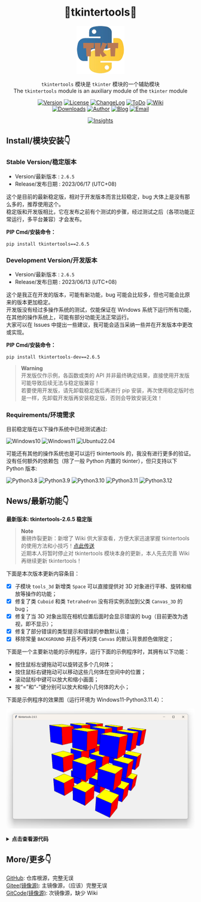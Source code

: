 <div align="center">

# 🚀tkintertools🚀

<img src="tkt.png" style="height: 128px" alt="Logo" />

`tkintertools` 模块是 `tkinter` 模块的一个辅助模块\
The `tkintertools` module is an auxiliary module of the `tkinter` module

[![Version](https://img.shields.io/badge/Version-2.6.5-blue)](.)
[![License](https://img.shields.io/badge/License-Mulan%20PSL%20v2-green)](LICENSE.txt)
[![ChangeLog](https://img.shields.io/badge/ChangeLog-2023/06/17-orange)](CHANGELOG.md)
[![ToDo](https://img.shields.io/badge/ToDo-14-yellow?logo=cachet)](TODO.md)
[![Wiki](https://img.shields.io/badge/Wiki-15-purple)](https://github.com/Xiaokang2022/tkintertools/wiki)\
[![Downloads](https://img.shields.io/badge/Download-8k-white?logo=pypi)](https://pypistats.org/packages/tkintertools)
[![Author](https://img.shields.io/badge/Author-小康2022-springgreen)](https://github.com/Xiaokang2022)
[![Blog](https://img.shields.io/badge/Blog-小康2022@CSDN-red)](https://xiaokang2022.blog.csdn.net)
[![Email](https://img.shields.io/badge/Email-2951256653@qq.com-cyan)](mailto:2951256653@qq.com)

[![Insights](https://repobeats.axiom.co/api/embed/ab8fae686a5a96f91fa71c40c53c189310924f5e.svg)](https://github.com/Xiaokang2022/tkintertools/pulse)

</div>

Install/模块安装👇
-----------------

### Stable Version/稳定版本

* Version/最新版本 : `2.6.5`
* Release/发布日期 : 2023/06/17 (UTC+08)

这个是目前的最新稳定版，相对于开发版本而言比较稳定，bug 大体上是没有那么多的，推荐使用这个。  
稳定版和开发版相比，它在发布之前有个测试的步骤，经过测试之后（各项功能正常运行，多平台兼容）才会发布。

**PIP Cmd/安装命令：**

```
pip install tkintertools==2.6.5
```

### Development Version/开发版本

* Version/最新版本 : `2.6.5`
* Release/发布日期 : 2023/06/13 (UTC+08)

这个是我正在开发的版本，可能有新功能，bug 可能会比较多，但也可能会比原来的版本更加稳定。  
开发版没有经过多操作系统的测试，仅能保证在 Windows 系统下运行所有功能，在其他的操作系统上，可能有部分功能无法正常运行。  
大家可以在 Issues 中提出一些建议，我可能会适当采纳一些并在开发版本中更改或实现。

**PIP Cmd/安装命令：**

```
pip install tkintertools-dev==2.6.5
```

> **Warning**  
> 开发版仅作示例，各函数或类的 API 并非最终确定结果，直接使用开发版可能导致后续无法与稳定版兼容！  
> 若要使用开发版，请先卸载稳定版后再进行 pip 安装，再次使用稳定版时也是一样，先卸载开发版再安装稳定版，否则会导致安装无效！

### Requirements/环境需求

目前稳定版在以下操作系统中已经测试通过:

![Windows10](https://img.shields.io/badge/Windows-10-green?logo=windows)
![Windows11](https://img.shields.io/badge/Windows-11-green?logo=windows11)
![Ubuntu22.04](https://img.shields.io/badge/Ubuntu-22.04-green?logo=ubuntu)

可能还有其他的操作系统也是可以运行 tkintertools 的，我没有进行更多的验证。  
没有任何额外的依赖包（除了一般 Python 内置的 tkinter），但只支持以下 Python 版本:

![Python3.8](https://img.shields.io/badge/Python-3.8.*-blue?logo=python)
![Python3.9](https://img.shields.io/badge/Python-3.9.*-blue?logo=python)
![Python3.10](https://img.shields.io/badge/Python-3.10.*-blue?logo=python)
![Python3.11](https://img.shields.io/badge/Python-3.11.*-blue?logo=python)
![Python3.12](https://img.shields.io/badge/Python-3.12.*-blue?logo=python)

News/最新功能👇
--------------

**最新版本: tkintertools-2.6.5 稳定版**

> **Note**  
> 重磅炸裂更新：新增了 Wiki 供大家查看，方便大家迅速掌握 tkintertools 的使用方法和小技巧！[点此传送](https://github.com/Xiaokang2022/tkintertools/wiki)  
> 近期本人将暂时停止对 tkintertools 模块本身的更新，本人先去完善 Wiki 再继续更新 tkintertools！

下面是本次版本更新内容条目：

- [X] 子模块 `tools_3d` 新增类 `Space` 可以直接提供对 3D 对象进行平移、旋转和缩放等操作的功能；
- [X] 修复了类 `Cuboid` 和类 `Tetrahedron` 没有将实例添加到父类 `Canvas_3D` 的 bug；
- [X] 修复了当 3D 对象出现在相机位置后面时会显示错误的 bug（目前更改为透视，即不显示）；
- [X] 修复了部分错误的类型提示和错误的参数默认值；
- [X] 移除常量 `BACKGROUND` 并且不再对类 `Canvas` 的默认背景颜色做限定；

下面是一个主要新功能的示例程序，运行下面的示例程序时，其拥有以下功能：

* 按住鼠标左键拖动可以旋转这多个几何体；
* 按住鼠标右键拖动可以移动这些几何体在空间中的位置；
* 滚动鼠标中键可以放大和缩小画面；
* 按“=”和“-”键分别可以放大和缩小几何体的大小；

下面是示例程序的效果图（运行环境为 Windows11-Python3.11.4）：

![news.png](news.png)

<details><summary><b>点击查看源代码</b></summary>

```python
import tkintertools as tkt
from tkintertools import tools_3d as t3d

root = tkt.Tk('tkintertools-2.6.5', 1280, 720)
cv3d = t3d.Space(root, 1280, 720, 0, 0)

for a in -100, 0, 100:
    for b in -100, 0, 100:
        for c in -100, 0, 100:
            t3d.Cuboid(cv3d, a-50, b-50, c-50, 100, 100, 100,
                       color_up='white', color_down='yellow', color_left='red',
                       color_right='orange', color_front='blue', color_back='green')
cv3d.space_sort()


def scale(event):
    """ 缩放事件 """
    k = 1.05 if event.keysym == 'equal' else 0.95 if event.keysym == 'minus' else 1
    for geo in cv3d.geos():
        geo.scale(k, k, k)
        geo.update()
    cv3d.space_sort()


root.bind('<Any-Key>', scale)
root.mainloop()
```

</details>

More/更多👇
-----------

[GitHub](https://github.com/Xiaokang2022/tkintertools): 仓库根源，完整无误  
[Gitee(镜像源)](https://gitee.com/xiaokang-2022/tkintertools): 主镜像源，（应该）完整无误  
[GitCode(镜像源)](https://gitcode.net/weixin_62651706/tkintertools): 次镜像源，缺少 Wiki  
